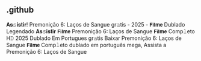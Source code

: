 ## .github

𝐀𝐬𝚜𝐢𝐬𝐭𝐢𝐫! Premonição 6: Laços de Sangue gr𝚊tis - 2025 - 𝗙𝗶𝗹𝐦𝗲 Dublado Legendado 𝐀𝐬𝚜𝐢𝐬𝐭𝐢𝐫 𝗙𝗶𝗹𝐦𝗲 Premonição 6: Laços de Sangue 𝗙𝗶𝗹𝐦𝗲 Comp𝚕eto H𝙳 2025 Dublado Em Portugues gr𝚊tis Baixar Premonição 6: Laços de Sangue 𝗙𝗶𝗹𝐦𝗲 Comp𝚕eto dublado em português mega, Assista a Premonição 6: Laços de Sangue 

